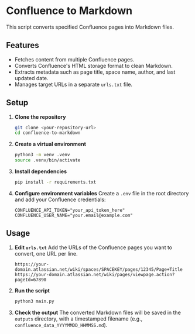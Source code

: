 # Confluence to Markdown

This script converts specified Confluence pages into Markdown files.

## Features

- Fetches content from multiple Confluence pages.
- Converts Confluence's HTML storage format to clean Markdown.
- Extracts metadata such as page title, space name, author, and last updated date.
- Manages target URLs in a separate `urls.txt` file.

## Setup

1.  **Clone the repository**
    ```bash
    git clone <your-repository-url>
    cd confluence-to-markdown
    ```

2.  **Create a virtual environment**
    ```bash
    python3 -m venv .venv
    source .venv/bin/activate
    ```

3.  **Install dependencies**
    ```bash
    pip install -r requirements.txt
    ```

4.  **Configure environment variables**
    Create a `.env` file in the root directory and add your Confluence credentials:
    ```
    CONFLUENCE_API_TOKEN="your_api_token_here"
    CONFLUENCE_USER_NAME="your.email@example.com"
    ```

## Usage

1.  **Edit `urls.txt`**
    Add the URLs of the Confluence pages you want to convert, one URL per line.
    ```
    https://your-domain.atlassian.net/wiki/spaces/SPACEKEY/pages/12345/Page+Title
    https://your-domain.atlassian.net/wiki/pages/viewpage.action?pageId=67890
    ```

2.  **Run the script**
    ```bash
    python3 main.py
    ```

3.  **Check the output**
    The converted Markdown files will be saved in the `outputs` directory, with a timestamped filename (e.g., `confluence_data_YYYYMMDD_HHMMSS.md`).
